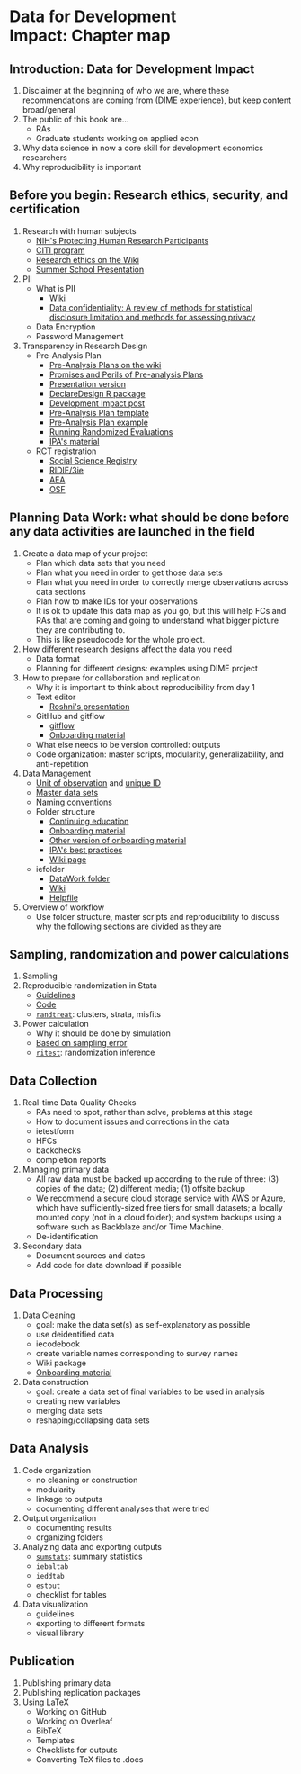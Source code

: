 # Data for Development Impact: Chapter map

## Introduction: Data for Development Impact

1. Disclaimer at the beginning of who we are, where these recommendations are coming from (DIME experience), but keep content broad/general
1. The public of this book are...
	  * RAs
	  * Graduate students working on applied econ
1. Why data science in now a core skill for development economics researchers
1. Why reproducibility is important


## Before you begin: Research ethics, security, and certification
1. Research with human subjects
	* [NIH's Protecting Human Research Participants](https://phrptraining.com/)
	* [CITI program](https://about.citiprogram.org/en/series/human-subjects-research-hsr/)
	* [Research ethics on the Wiki](https://dimewiki.worldbank.org/wiki/Research_Ethics)
	* [Summer School Presentation](https://www.dropbox.com/home/wb/analytics/RwandaKnowsIE_materials/RwandaknowsIE%20-%20Public%20material/Aug%2020?preview=Research_ethics.pptx#)
1. PII
	* What is PII
		* [Wiki](https://dimewiki.worldbank.org/wiki/De-identification)
		* [Data confidentiality: A review of methods for statistical disclosure limitation and methods for assessing privacy](https://projecteuclid.org/download/pdfview_1/euclid.ssu/1296828958)
	* Data Encryption
	* Password Management
1. Transparency in Research Design
	* Pre-Analysis Plan
		* [Pre-Analysis Plans on the wiki](https://dimewiki.worldbank.org/wiki/Pre*Analysis_Plan)
		* [Promises and Perils of Pre-analysis Plans](https://www.aeaweb.org/articles?id=10.1257/jep.29.3.61)
		* [Presentation version](http://cega.berkeley.edu/assets/cega_events/45/Olken__PAP.pdf)
		* [DeclareDesign R package](https://declaredesign.org/)
		* [Development Impact post](https://blogs.worldbank.org/impactevaluations/a-pre-analysis-plan-checklist)
		* [Pre-Analysis Plan template](https://www.bitss.org/wp-content/uploads/2015/12/Pre-Analysis-Plan-Template.pdf)
		* [Pre-Analysis Plan example](http://perseus.iies.su.se/~ialm/assets/papers/cutthroat_pre.pdf)
		* [Running Randomized Evaluations](https://www.dropbox.com/s/ejsolpqahudjwp2/Module%2B8.3.pptx?dl=0)
		* [IPA's material](https://www.dropbox.com/s/ejsolpqahudjwp2/Module%2B8.3.pptx?dl=0)
	* RCT registration
		* [Social Science Registry](https://www.socialscienceregistry.org)
		* [RIDIE/3ie](http://ridie.3ieimpact.org/)
		* [AEA](https://www.socialscienceregistry.org/)
		* [OSF](https://osf.io/registries)


## Planning Data Work: what should be done before any data activities are launched in the field
1. Create a data map of your project
	* Plan which data sets that you need
	* Plan what you need in order to get those data sets
	* Plan what you need in order to correctly merge observations across data sections
	* Plan how to make IDs for your observations
	* It is ok to update this data map as you go, but this will help FCs and RAs that are coming and going to understand what bigger picture they are contributing to.
	* This is like pseudocode for the whole project.
1. How different research designs affect the data you need
	* Data format
	* Planning for different designs: examples using DIME project
1. How to prepare for collaboration and replication
	* Why it is important to think about reproducibility from day 1
	* Text editor
		* [Roshni's presentation](https://www.dropbox.com/s/g0upj8g9thjwoib/Text%20editors.pptx?dl=0)
	* GitHub and gitflow
		* [gitflow](https://nvie.com/posts/a-successful-git-branching-model/)
		* [Onboarding material](https://www.dropbox.com/preview/WB/Analytics/DIME%20Analytics/Data%20Coordinator/Workflow%20Guide/GitHub%20workflow%20guide.pdf?role=personal)
	* What else needs to be version controlled: outputs
	* Code organization: master scripts, modularity, generalizability, and anti-repetition
1. Data Management
	* [Unit of observation](https://dimewiki.worldbank.org/wiki/Unit_of_Observation) and [unique ID](https://dimewiki.worldbank.org/wiki/ID_Variable_Properties)
	* [Master data sets](https://dimewiki.worldbank.org/wiki/Master_Data_Set)
	* [Naming conventions](https://dimewiki.worldbank.org/wiki/Naming_Conventions)
	* Folder structure
		* [Continuing education](https://showcase.dropbox.com/s/DIME-Research-Assistant-Training-Materials-VKuivyxUNY812HXofgr5t)
		* [Onboarding material](https://www.dropbox.com/home/WB/Analytics/DIME%20Analytics/onboarding?preview=DIME+Data+Management+Guide.pdf)
		* [Other version of onboarding material](https://www.dropbox.com/preview/WB/Analytics/DIME%20Analytics/Data%20Coordinator/Workflow%20Guide/Data%20Management.pdf?role=personal)
		* [IPA's best practices](https://www.poverty-action.org/publication/ipas-best-practices-data-and-code-management)
		* [Wiki page](https://dimewiki.worldbank.org/wiki/Data_Management#Organitzation_of_Project_folder)
	* iefolder
		* [DataWork folder](https://dimewiki.worldbank.org/wiki/DataWork_Folder)
		* [Wiki](https://dimewiki.worldbank.org/wiki/Iefolder)
		* [Helpfile](https://github.com/worldbank/ietoolkit/blob/master/src/help_files/iefolder.sthlp)
1. Overview of workflow
	* Use folder structure, master scripts and reproducibility to discuss why the following sections are divided as they are

## Sampling, randomization and power calculations
1. Sampling
1. Reproducible randomization in Stata
	* [Guidelines](https://dimewiki.worldbank.org/wiki/Randomization_in_Stata)
	* [Code](https://github.com/bbdaniels/dime-msie-track2-solutions/blob/master/DataWork/Lab5/Dofiles/Analysis/lab5-randomization1.do)
	* [`randtreat`](https://www.researchgate.net/publication/292091060_Dealing_with_misfits_in_random_treatment_assignment): clusters, strata, misfits
1. Power calculation
	* Why it should be done by simulation
	* [Based on sampling error](https://gist.github.com/bbdaniels/774d5e5e31f32b74ec91bcb914453ae1)
	* [`ritest`](http://hesss.org/ritest.pdf): randomization inference

## Data Collection
1. Real-time Data Quality Checks
	* RAs need to spot, rather than solve, problems at this stage
	* How to document issues and corrections in the data
	* ietestform
	* HFCs
	* backchecks
	* completion reports
1. Managing primary data
	* All raw data must be backed up according to the rule of three: (3) copies of the data; (2) different media; (1) offsite backup
	* We recommend a secure cloud storage service with AWS or Azure, which have sufficiently-sized free tiers for small datasets; a locally mounted copy (not in a cloud folder); and system backups using a software such as Backblaze and/or Time Machine.
	* De-identification
1. Secondary data
	* Document sources and dates
	* Add code for data download if possible

## Data Processing
1. Data Cleaning
	* goal: make the data set(s) as self-explanatory as possible
	* use deidentified data
	* iecodebook
	* create variable names corresponding to survey names
	* Wiki package
	* [Onboarding material](https://www.dropbox.com/preview/WB/Analytics/DIME%20Analytics/Data%20Coordinator/Workflow%20Guide/Data%20Cleaning.pdf?role=personal)
1. Data construction
	* goal: create a data set of final variables to be used in analysis
	* creating new variables
	* merging data sets
	* reshaping/collapsing data sets

## Data Analysis
1. Code organization
	* no cleaning or construction
	* modularity
	* linkage to outputs
	* documenting different analyses that were tried
1. Output organization
	* documenting results
	* organizing folders
1. Analyzing data and exporting outputs
	* [`sumstats`](https://bbdaniels.github.io/stata-code/sumstats/): summary statistics
	* `iebaltab`
	* `ieddtab`
	* `estout`
	* checklist for tables
1. Data visualization
	* guidelines
	* exporting to different formats
	* visual library

## Publication
1. Publishing primary data
1. Publishing replication packages
1. Using LaTeX
	* Working on GitHub
	* Working on Overleaf
	* BibTeX
	* Templates
	* Checklists for outputs
	* Converting TeX files to .docs
